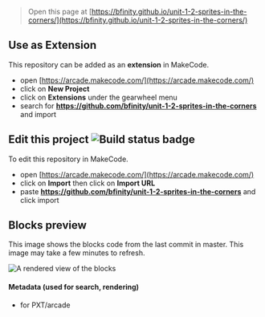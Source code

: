  


> Open this page at [https://bfinity.github.io/unit-1-2-sprites-in-the-corners/](https://bfinity.github.io/unit-1-2-sprites-in-the-corners/)

## Use as Extension

This repository can be added as an **extension** in MakeCode.

* open [https://arcade.makecode.com/](https://arcade.makecode.com/)
* click on **New Project**
* click on **Extensions** under the gearwheel menu
* search for **https://github.com/bfinity/unit-1-2-sprites-in-the-corners** and import

## Edit this project ![Build status badge](https://github.com/bfinity/unit-1-2-sprites-in-the-corners/workflows/MakeCode/badge.svg)

To edit this repository in MakeCode.

* open [https://arcade.makecode.com/](https://arcade.makecode.com/)
* click on **Import** then click on **Import URL**
* paste **https://github.com/bfinity/unit-1-2-sprites-in-the-corners** and click import

## Blocks preview

This image shows the blocks code from the last commit in master.
This image may take a few minutes to refresh.

![A rendered view of the blocks](https://github.com/bfinity/unit-1-2-sprites-in-the-corners/raw/master/.github/makecode/blocks.png)

#### Metadata (used for search, rendering)

* for PXT/arcade
<script src="https://makecode.com/gh-pages-embed.js"></script><script>makeCodeRender("{{ site.makecode.home_url }}", "{{ site.github.owner_name }}/{{ site.github.repository_name }}");</script>
